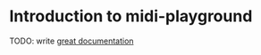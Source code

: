 # Introduction to midi-playground

TODO: write [great documentation](http://jacobian.org/writing/great-documentation/what-to-write/)
